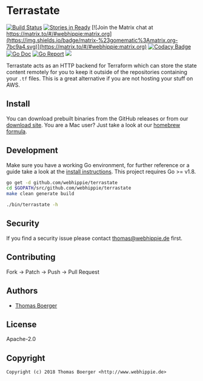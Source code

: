 # Terrastate

[![Build Status](http://github.dronehippie.de/api/badges/webhippie/terrastate/status.svg)](http://github.dronehippie.de/webhippie/terrastate)
[![Stories in Ready](https://badge.waffle.io/webhippie/terrastate.svg?label=ready&title=Ready)](http://waffle.io/webhippie/terrastate)
[![Join the Matrix chat at https://matrix.to/#/#webhippie:matrix.org](https://img.shields.io/badge/matrix-%23gomematic%3Amatrix.org-7bc9a4.svg)](https://matrix.to/#/#webhippie:matrix.org)
[![Codacy Badge](https://api.codacy.com/project/badge/Grade/d2bc4877341f4c7fbf9b4fa62b8d0484)](https://www.codacy.com/app/webhippie/terrastate?utm_source=github.com&amp;utm_medium=referral&amp;utm_content=webhippie/terrastate&amp;utm_campaign=Badge_Grade)
[![Go Doc](https://godoc.org/github.com/webhippie/terrastate?status.svg)](http://godoc.org/github.com/webhippie/terrastate)
[![Go Report](https://goreportcard.com/badge/github.com/webhippie/terrastate)](https://goreportcard.com/report/github.com/webhippie/terrastate)
[![](https://images.microbadger.com/badges/image/tboerger/terrastate.svg)](http://microbadger.com/images/tboerger/terrastate "Get your own image badge on microbadger.com")

Terrastate acts as an HTTP backend for Terraform which can store the state content remotely for you to keep it outside of the repositories containing your `.tf` files. This is a great alternative if you are not hosting your stuff on AWS.


## Install

You can download prebuilt binaries from the GitHub releases or from our [download site](http://dl.webhippie.de/misc/terrastate). You are a Mac user? Just take a look at our [homebrew formula](https://github.com/webhippie/homebrew-webhippie).


## Development

Make sure you have a working Go environment, for further reference or a guide take a look at the [install instructions](http://golang.org/doc/install.html). This project requires Go >= v1.8.

```bash
go get -d github.com/webhippie/terrastate
cd $GOPATH/src/github.com/webhippie/terrastate
make clean generate build

./bin/terrastate -h
```


## Security

If you find a security issue please contact thomas@webhippie.de first.


## Contributing

Fork -> Patch -> Push -> Pull Request


## Authors

* [Thomas Boerger](https://github.com/tboerger)


## License

Apache-2.0


## Copyright

```
Copyright (c) 2018 Thomas Boerger <http://www.webhippie.de>
```
